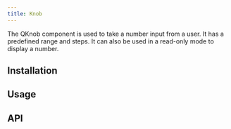 ```yaml
---
title: Knob
---
```


The QKnob component is used to take a number input from a user. It has a predefined range and steps. It can also be used in a read-only mode to display a number.

## Installation
<doc-installation components="QKnob" />

## Usage
<doc-example title="Standard" file="QKnob/Standard" />
<doc-example title="Show Value" file="QKnob/ShowValue" />
<doc-example title="Input Control" file="QKnob/InputControl" />
<doc-example title="Read Only" file="QKnob/ReadOnly" />
<doc-example title="Custom Styling" file="QKnob/CustomStyling" />

## API
<doc-api file="QKnob" />
